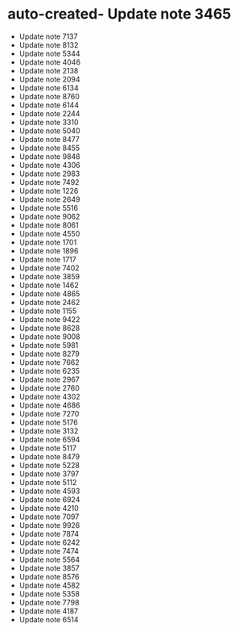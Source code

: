 # auto-created- Update note 3465
- Update note 7137
- Update note 8132
- Update note 5344
- Update note 4046
- Update note 2138
- Update note 2094
- Update note 6134
- Update note 8760
- Update note 6144
- Update note 2244
- Update note 3310
- Update note 5040
- Update note 8477
- Update note 8455
- Update note 9848
- Update note 4306
- Update note 2983
- Update note 7492
- Update note 1226
- Update note 2649
- Update note 5516
- Update note 9062
- Update note 8061
- Update note 4550
- Update note 1701
- Update note 1896
- Update note 1717
- Update note 7402
- Update note 3859
- Update note 1462
- Update note 4865
- Update note 2462
- Update note 1155
- Update note 9422
- Update note 8628
- Update note 9008
- Update note 5981
- Update note 8279
- Update note 7662
- Update note 6235
- Update note 2967
- Update note 2760
- Update note 4302
- Update note 4686
- Update note 7270
- Update note 5176
- Update note 3132
- Update note 6594
- Update note 5117
- Update note 8479
- Update note 5228
- Update note 3797
- Update note 5112
- Update note 4593
- Update note 6924
- Update note 4210
- Update note 7097
- Update note 9926
- Update note 7874
- Update note 6242
- Update note 7474
- Update note 5564
- Update note 3857
- Update note 8576
- Update note 4582
- Update note 5358
- Update note 7798
- Update note 4187
- Update note 6514
